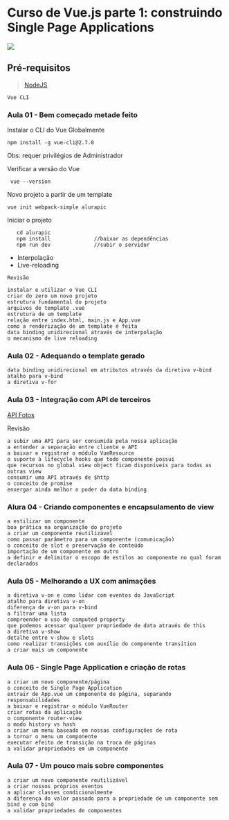 # Curso de Vue.js parte 1: construindo Single Page Applications
![](http://www.alura.com.br/assets/api/share/curso-vue-parte1.png)
## Pré-requisitos
> [NodeJS](https://nodejs.org/)
```
Vue CLI
```
### Aula 01 - Bem começado metade feito
Instalar o CLI do Vue Globalmente
```
npm install -g vue-cli@2.7.0
```
Obs: requer privilégios de Administrador

Verificar a versão do Vue
```
 vue --version
```
Novo projeto a partir de um template
```
vue init webpack-simple alurapic
```

Iniciar o projeto
```
   cd alurapic
   npm install              //baixar as dependências
   npm run dev              //subir o servidor
```
- Interpolação
- Live-reloading

`` Revisão ``
```
instalar e utilizar o Vue CLI
criar do zero um novo projeto
estrutura fundamental do projeto
arquivos de template .vue
estrutura de um template
relação entre index.html, main.js e App.vue
como a renderização de um template é feita
data binding unidirecional através de interpolação
o mecanismo de live reloading
```


### Aula 02 - Adequando o template gerado

```
data binding unidirecional em atributos através da diretiva v-bind
atalho para v-bind
a diretiva v-for
```

### Aula 03 - Integração com API de terceiros
[API Fotos](https://s3.amazonaws.com/caelum-online-public/vue/api.zip)

Revisão
```
a subir uma API para ser consumida pela nossa aplicação
a entender a separação entre cliente e API
a baixar e registrar o módulo VueResource
o suporte à lifecycle hooks que todo componente possui
que recursos no global view object ficam disponíveis para todas as outras view
consumir uma API através de $http
o conceito de promise
enxergar ainda melhor o poder do data binding
```

### Alura 04 - Criando componentes e encapsulamento de view

```
a estilizar um componente
boa prática na organização do projeto
a criar um componente reutilizável
como passar parâmetro para um componente (comunicação)
o conceito de slot e preservação de conteúdo
importação de um componente em outro
a definir e delimitar o escopo de estilos ao componente no qual foram declarados
```

### Aula 05 - Melhorando a UX com animações
```
a diretiva v-on e como lidar com eventos do JavaScript
atalho para diretiva v-on
diferença de v-on para v-bind
a filtrar uma lista
compreender o uso de computed property
que podemos acessar qualquer propriedade de data através de this
a diretiva v-show
detalhe entre v-show e slots
como realizar transições com auxílio do componente transition
a criar mais um componente
```

### Aula 06 - Single Page Application e criação de rotas

```
a criar um novo componente/página
o conceito de Single Page Application
extrair de App.vue um componente de página, separando responsabilidades
a baixar e registrar o módulo VueRouter
criar rotas da aplicação
o componente router-view
o modo history vs hash
a criar um menu baseado em nossas configurações de rota
a tornar o menu um componente
executar efeito de transição na troca de páginas
a validar propriedades em um componente
```

### Aula 07 - Um pouco mais sobre componentes
```
a criar um novo componente reutilizável
a criar nossos próprios eventos
a aplicar classes condicionalmente
a diferença do valor passado para a propriedade de um componente sem bind e com bind
a validar propriedades de componentes
```

